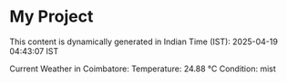 # My Project

This content is dynamically generated in Indian Time (IST): 2025-04-19 04:43:07 IST


Current Weather in Coimbatore:
Temperature: 24.88 °C
Condition: mist
